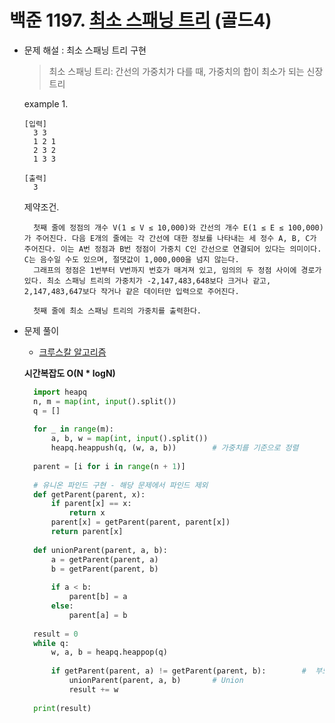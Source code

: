 # 백준 1197. [최소 스패닝 트리](https://www.acmicpc.net/problem/1197) (골드4)

* 문제 해설 : 최소 스패닝 트리 구현
  
  > 최소 스패닝 트리: 간선의 가중치가 다를 때, 가중치의 합이 최소가 되는 신장 트리
 
  example 1. 
  ```text
  [입력]
    3 3  
    1 2 1  
    2 3 2  
    1 3 3  
  
  [출력]
    3
    ```
  
  제약조건.
  ```text
    첫째 줄에 정점의 개수 V(1 ≤ V ≤ 10,000)와 간선의 개수 E(1 ≤ E ≤ 100,000)가 주어진다. 다음 E개의 줄에는 각 간선에 대한 정보를 나타내는 세 정수 A, B, C가 주어진다. 이는 A번 정점과 B번 정점이 가중치 C인 간선으로 연결되어 있다는 의미이다. C는 음수일 수도 있으며, 절댓값이 1,000,000을 넘지 않는다.  
    그래프의 정점은 1번부터 V번까지 번호가 매겨져 있고, 임의의 두 정점 사이에 경로가 있다. 최소 스패닝 트리의 가중치가 -2,147,483,648보다 크거나 같고, 2,147,483,647보다 작거나 같은 데이터만 입력으로 주어진다.
  
    첫째 줄에 최소 스패닝 트리의 가중치를 출력한다.
    ```
  
* 문제 풀이
  
  - [크루스칼 알고리즘](https://github.com/keongmini/Today-I-Learned/blob/master/Algorithm/Kruskal%20Algorithm.md)
  
  **시간복잡도 O(N * logN)**
  
  ```python
    import heapq
    n, m = map(int, input().split())
    q = []
    
    for _ in range(m):
        a, b, w = map(int, input().split())
        heapq.heappush(q, (w, a, b))        # 가중치를 기준으로 정렬
    
    parent = [i for i in range(n + 1)]
    
    # 유니온 파인드 구현 - 해당 문제에서 파인드 제외
    def getParent(parent, x):
        if parent[x] == x:
            return x
        parent[x] = getParent(parent, parent[x])
        return parent[x]
    
    def unionParent(parent, a, b):
        a = getParent(parent, a)
        b = getParent(parent, b)
    
        if a < b:
            parent[b] = a
        else:
            parent[a] = b
    
    result = 0
    while q:
        w, a, b = heapq.heappop(q)
    
        if getParent(parent, a) != getParent(parent, b):        #  부모 노드 찾기 / 같을 경우 사이클
            unionParent(parent, a, b)       # Union
            result += w
    
    print(result)
    ```